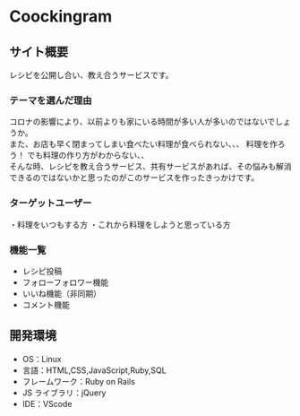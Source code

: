 # Coockingram  

## サイト概要  
レシピを公開し合い、教え合うサービスです。  

### テーマを選んだ理由  
コロナの影響により、以前よりも家にいる時間が多い人が多いのではないでしょうか。  
また、お店も早く閉まってしまい食べたい料理が食べられない、、、
料理を作ろう！ でも料理の作り方がわからない、、  
そんな時、レシピを教え合うサービス、共有サービスがあれば、その悩みも解消できるのではないかと思ったのがこのサービスを作ったきっかけです。  

### ターゲットユーザー  
・料理をいつもする方
・これから料理をしようと思っている方  

### 機能一覧  
* レシピ投稿
* フォローフォロワー機能
* いいね機能（非同期）  
* コメント機能  

## 開発環境  
* OS：Linux  
* 言語：HTML,CSS,JavaScript,Ruby,SQL  
* フレームワーク：Ruby on Rails  
* JS ライブラリ：jQuery  
* IDE：VScode  

